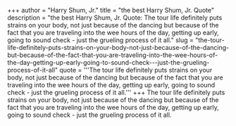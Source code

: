 +++
author = "Harry Shum, Jr."
title = "the best Harry Shum, Jr. Quote"
description = "the best Harry Shum, Jr. Quote: The tour life definitely puts strains on your body, not just because of the dancing but because of the fact that you are traveling into the wee hours of the day, getting up early, going to sound check - just the grueling process of it all."
slug = "the-tour-life-definitely-puts-strains-on-your-body-not-just-because-of-the-dancing-but-because-of-the-fact-that-you-are-traveling-into-the-wee-hours-of-the-day-getting-up-early-going-to-sound-check---just-the-grueling-process-of-it-all"
quote = '''The tour life definitely puts strains on your body, not just because of the dancing but because of the fact that you are traveling into the wee hours of the day, getting up early, going to sound check - just the grueling process of it all.'''
+++
The tour life definitely puts strains on your body, not just because of the dancing but because of the fact that you are traveling into the wee hours of the day, getting up early, going to sound check - just the grueling process of it all.
